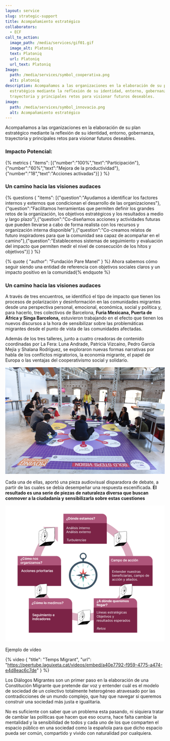 ```yaml
---
layout: service
slug: strategic-support
title: Acompañamiento estratégico
collaborators:
  - ECF
call_to_action:
  image_path: /media/services/gif01.gif
  image_alt: Platoniq
  text: Platoniq
  url: Platoniq
  url_text: Platoniq
Image:
  path: /media/services/symbol_cooperativa.png
  alt: platoniq
description: Acompañamos a las organizaciones en la elaboración de su plan
  estratégico mediante la reflexión de su identidad, entorno, gobernanza,
  trayectoria y principales retos para visionar futuros deseables.
image:
  path: /media/services/symbol_innovacio.png
  alt: Acompañamiento estratégico
---
```

<!--StartFragment-->

Acompañamos a las organizaciones en la elaboración de su plan estratégico mediante la reflexión de su identidad, entorno, gobernanza, trayectoria y principales retos para visionar futuros deseables.

### Impacto Potencial:

{% metrics { "items": [{"number":"100%","text":"Participación"},{"number":"60%","text":"Mejora de la productividad"},{"number":"18","text":"Acciones activadas"}] } %}

### Un camino hacia las visiones audaces

{% questions { "items": [{"question":"Ayudamos a identificar los factores internos y externos que condicionan el desarrollo de las organizaciones"},{"question":"Facilitamos herramientas que permiten definir los grandes retos de la organización, los objetivos estratégicos y los resultados a medio y largo plazo"},{"question":"Co-diseñamos acciones y actividades futuras que pueden llevarse a cabo de forma realista con los recursos y organización interna disponible"},{"question":"Co-creamos relatos de futuro inspiradores para que la comunidad sea capaz de acompañar en el camino"},{"question":"Establecemos sistemas de seguimiento y evaluación del impacto que permiten medir el nivel de consecución de los hitos y objetivos"}] } %}



{% quote { "author": "Fundación Pare Manel" } %} Ahora sabemos cómo seguir siendo una entidad de referencia con objetivos sociales claros y un impacto positivo en la comunidad{% endquote %}

### Un camino hacia las visiones audaces

A través de tres encuentros, se identificó el tipo de impacto que tienen los procesos de polarización y desinformación en las comunidades migrantes desde una perspectiva personal, emocional, económica, social y política y, para hacerlo, tres colectivos de Barcelona, **Furia Mexicana, Puerta de África y Singa Barcelona,** estuvieron trabajando en el efecto que tienen los nuevos discursos a la hora de sensibilizar sobre las problemáticas migrantes desde el punto de vista de las comunidades afectadas.

Además de los tres talleres, junto a cuatro creadoras de contenido coordinadas por La Fera: Luna Andrade, Patricia Vizcaíno, Pedro García Mejía y Shalana Rodríguez, se exploraron nuevas formas narrativas por habla de los conflictos migratorios, la economía migrante, el papel de Europa o las ventajas del cooperativismo social y solidario. 

![Bold visions en Idea Camp](/media/idea_camp_2017_ii_0023.jpg "Bold Visions en Idea Camp")

Cada una de ellas, aportó una pieza audiovisual disparadora de debate, a partir de las cuales se debía desempeñar una respuesta escenificada. **El resultado es una serie de piezas de naturaleza diversa que buscan conmover a la ciudadanía y sensibilizarla sobre estas cuestiones**

![Acompañamiento Estratégico](/media/captura-de-pantalla-2024-07-31-a-las-10.34.50.png "Acompañamiento estratégico")

Ejemplo de vídeo

{% video { "title": "Temps Migrant", "url": "https://peertube.laguixeta.cat/videos/embed/a40e7792-f959-4775-a474-e4d8eac6c7de" } %}

Los Diálogos Migrantes son un primer paso en la elaboración de una Constitución Migrante que pretende dar voz y entender cuál es el modelo de sociedad de un colectivo totalmente heterogéneo atravesado por las contradicciones de un mundo complejo, que hay que navegar si queremos construir una sociedad más justa e igualitaria.

No es suficiente con saber que un problema esta pasando, ni siquiera tratar de cambiar las políticas que hacen que eso ocurra, hace falta cambiar la mentalidad y la sensibilidad de todos y cada uno de los que comparten el espacio público en una sociedad como la española para que dicho espacio pueda ser común, compartido y vivido con naturalidad por cualquiera.

<!--EndFragment-->
